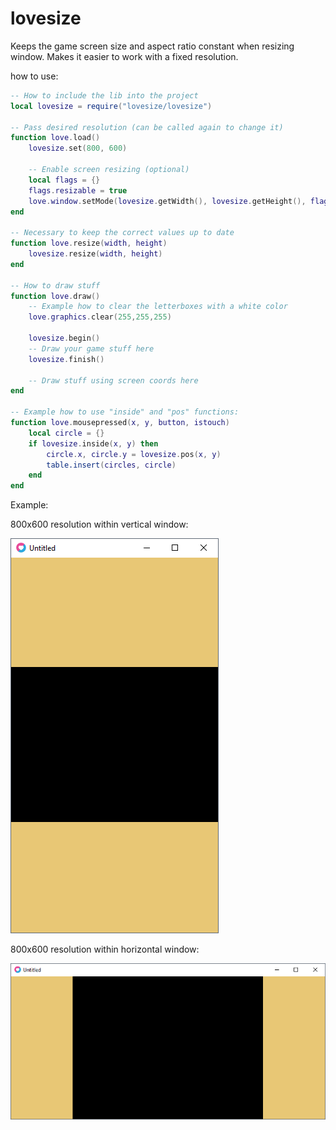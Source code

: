 # lovesize
Keeps the game screen size and aspect ratio constant when resizing window.
Makes it easier to work with a fixed resolution.

how to use:

```lua
-- How to include the lib into the project
local lovesize = require("lovesize/lovesize")

-- Pass desired resolution (can be called again to change it)
function love.load()
    lovesize.set(800, 600)
    
    -- Enable screen resizing (optional)
    local flags = {}
    flags.resizable = true
    love.window.setMode(lovesize.getWidth(), lovesize.getHeight(), flags)
end

-- Necessary to keep the correct values up to date
function love.resize(width, height)
    lovesize.resize(width, height)
end

-- How to draw stuff 
function love.draw()
    -- Example how to clear the letterboxes with a white color
    love.graphics.clear(255,255,255)

    lovesize.begin()
    -- Draw your game stuff here
    lovesize.finish()

    -- Draw stuff using screen coords here
end

-- Example how to use "inside" and "pos" functions:
function love.mousepressed(x, y, button, istouch)
    local circle = {}
    if lovesize.inside(x, y) then
        circle.x, circle.y = lovesize.pos(x, y)
        table.insert(circles, circle)
    end
end
```

Example:

800x600 resolution within vertical window:

![800x600 vertical](https://github.com/RicardoBusta/lovesize/blob/gh-pages/800x600_1.png)

800x600 resolution within horizontal window:

![800x600 horizontal](https://github.com/RicardoBusta/lovesize/blob/gh-pages/800x600_2.png)
